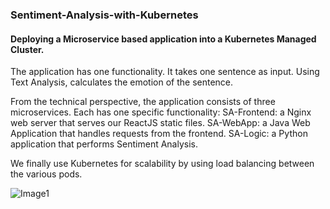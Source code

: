 ### Sentiment-Analysis-with-Kubernetes
#### Deploying a Microservice based application into a Kubernetes Managed Cluster.


The application has one functionality. It takes one sentence as input. 
Using Text Analysis, calculates the emotion of the sentence.

From the technical perspective, the application consists of three microservices. Each has one specific functionality:
SA-Frontend: a Nginx web server that serves our ReactJS static files.
SA-WebApp: a Java Web Application that handles requests from the frontend.
SA-Logic: a Python application that performs Sentiment Analysis.

We finally use Kubernetes for scalability by using load balancing between the various pods.

![Image1](img/1)
